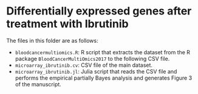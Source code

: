# Differentially expressed genes after treatment with Ibrutinib

The files in this folder are as follows:

* `bloodcancermultiomics.R`: R script that extracts the dataset from the R package `BloodCancerMultiOmics2017` to the following CSV file.
* `microarray_ibrutinib.cv`: CSV file of the main dataset.
* `microarray_ibrutinib.jl`: Julia script that reads the CSV file and performs the empirical partially Bayes analysis and generates Figure 3 of the manuscript.